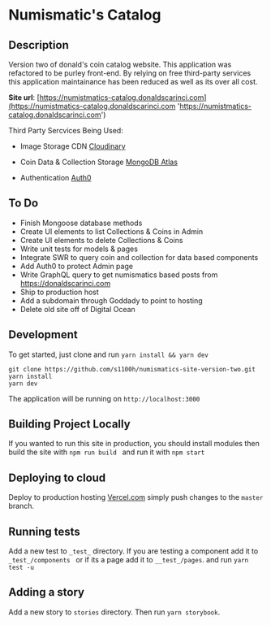 # Numismatic's Catalog

## Description

Version two of donald's coin catalog website. This application was refactored to be purley front-end. By relying on free third-party services this application maintainance has been reduced as well as its over all cost.

**Site url**: [https://numistmatics-catalog.donaldscarinci.com](https://numistmatics-catalog.donaldscarinci.com 'https://numistmatics-catalog.donaldscarinci.com')

Third Party Sercvices Being Used:

- Image Storage CDN [Cloudinary](https://cloudinary.com 'Cloudinary')

- Coin Data & Collection Storage [MongoDB Atlas](https://www.mongodb.com/cloud/atlas 'MongoDB Atlas')

- Authentication [Auth0](https://auth0.com/ 'Auth0')

## To Do
* Finish Mongoose database methods
* Create UI elements to list Collections & Coins in Admin
* Create UI elements to delete Collections & Coins
* Write unit tests for models & pages
* Integrate SWR to query coin and collection for data based components 
* Add Auth0 to protect Admin page
* Write GraphQL query to get numismatics based posts from https://donaldscarinci.com
* Ship to production host
* Add a subdomain through Goddady to point to hosting
* Delete old site off of Digital Ocean


## Development

To get started, just clone and run `yarn install && yarn dev`

```
git clone https://github.com/s1100h/numismatics-site-version-two.git
yarn install
yarn dev
```

The application will be running on `http://localhost:3000`

## Building Project Locally

If you wanted to run this site in production, you should install modules then build the site with `npm run build ` and run it with `npm start`

## Deploying to cloud

Deploy to production hosting [Vercel.com](https://vercel.com/ 'Vercel.com') simply push changes to the `master` branch.

## Running tests

Add a new test to `_test_` directory. If you are testing a component add it to `_test_/components ` or if its a page add it to `__test_/pages`. and run `yarn test -u`

## Adding a story

Add a new story to `stories` directory. Then run `yarn storybook`.
